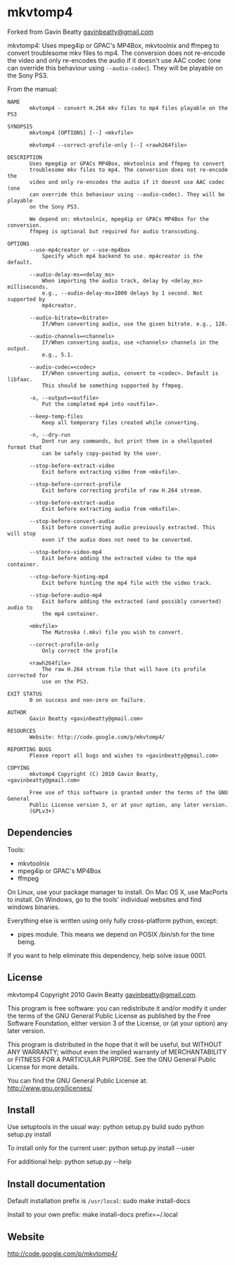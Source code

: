 mkvtomp4
========
Forked from Gavin Beatty <gavinbeatty@gmail.com>

mkvtomp4: Uses mpeg4ip or GPAC's MP4Box, mkvtoolnix and ffmpeg to convert
troublesome mkv files to mp4.
The conversion does not re-encode the video and only re-encodes the audio if
it doesn't use AAC codec (one can override this behaviour using
`--audio-codec`).
They will be playable on the Sony PS3.

From the manual:

    NAME
           mkvtomp4 - convert H.264 mkv files to mp4 files playable on the PS3

    SYNOPSIS
           mkvtomp4 [OPTIONS] [--] <mkvfile>

           mkvtomp4 --correct-profile-only [--] <rawh264file>

    DESCRIPTION
           Uses mpeg4ip or GPACs MP4Box, mkvtoolnix and ffmpeg to convert
           troublesome mkv files to mp4. The conversion does not re-encode the
           video and only re-encodes the audio if it doesnt use AAC codec (one
           can override this behaviour using --audio-codec). They will be playable
           on the Sony PS3.

           We depend on: mkvtoolnix, mpeg4ip or GPACs MP4Box for the conversion.
           ffmpeg is optional but required for audio transcoding.

    OPTIONS
           --use-mp4creator or --use-mp4box
               Specify which mp4 backend to use. mp4creator is the default.

           --audio-delay-ms=<delay_ms>
               When importing the audio track, delay by <delay_ms> milliseconds.
               e.g., --audio-delay-ms=1000 delays by 1 second. Not supported by
               mp4creator.

           --audio-bitrate=<bitrate>
               If/When converting audio, use the given bitrate. e.g., 128.

           --audio-channels=<channels>
               If/When converting audio, use <channels> channels in the output.
               e.g., 5.1.

           --audio-codec=<codec>
               If/When converting audio, convert to <codec>. Default is libfaac.
               This should be something supported by ffmpeg.

           -o, --output=<outfile>
               Put the completed mp4 into <outfile>.

           --keep-temp-files
               Keep all temporary files created while converting.

           -n, --dry-run
               Dont run any commands, but print them in a shellquoted format that
               can be safely copy-pasted by the user.

           --stop-before-extract-video
               Exit before extracting video from <mkvfile>.

           --stop-before-correct-profile
               Exit before correcting profile of raw H.264 stream.

           --stop-before-extract-audio
               Exit before extracting audio from <mkvfile>.

           --stop-before-convert-audio
               Exit before converting audio previously extracted. This will stop
               even if the audio does not need to be converted.

           --stop-before-video-mp4
               Exit before adding the extracted video to the mp4 container.

           --stop-before-hinting-mp4
               Exit before hinting the mp4 file with the video track.

           --stop-before-audio-mp4
               Exit before adding the extracted (and possibly converted) audio to
               the mp4 container.

           <mkvfile>
               The Matroska (.mkv) file you wish to convert.

           --correct-profile-only
               Only correct the profile

           <rawh264file>
               The raw H.264 stream file that will have its profile corrected for
               use on the PS3.

    EXIT STATUS
           0 on success and non-zero on failure.

    AUTHOR
           Gavin Beatty <gavinbeatty@gmail.com>

    RESOURCES
           Website: http://code.google.com/p/mkvtomp4/

    REPORTING BUGS
           Please report all bugs and wishes to <gavinbeatty@gmail.com>

    COPYING
           mkvtomp4 Copyright (C) 2010 Gavin Beatty, <gavinbeatty@gmail.com>

           Free use of this software is granted under the terms of the GNU General
           Public License version 3, or at your option, any later version.
           (GPLv3+)


Dependencies
------------

Tools:
* mkvtoolnix
* mpeg4ip or GPAC's MP4Box
* ffmpeg

On Linux, use your package manager to install.
On Mac OS X, use MacPorts to install.
On Windows, go to the tools' individual websites and find windows binaries.

Everything else is written using only fully cross-platform python, except:

* pipes module. This means we depend on POSIX /bin/sh for the time being.

If you want to help eliminate this dependency, help solve issue 0001.


License
-------

mkvtomp4 Copyright 2010 Gavin Beatty <gavinbeatty@gmail.com>.

This program is free software: you can redistribute it and/or modify
it under the terms of the GNU General Public License as published by
the Free Software Foundation, either version 3 of the License, or (at
your option) any later version.

This program is distributed in the hope that it will be useful,
but WITHOUT ANY WARRANTY; without even the implied warranty of
MERCHANTABILITY or FITNESS FOR A PARTICULAR PURPOSE.  See the
GNU General Public License for more details.

You can find the GNU General Public License at:
http://www.gnu.org/licenses/


Install
-------

Use setuptools in the usual way:
    python setup.py build
    sudo python setup.py install

To install only for the current user:
    python setup.py install --user

For additional help:
    python setup.py --help


Install documentation
---------------------

Default installation prefix is `/usr/local`:
    sudo make install-docs

Install to your own prefix:
    make install-docs prefix=~/.local


Website
-------
http://code.google.com/p/mkvtomp4/


